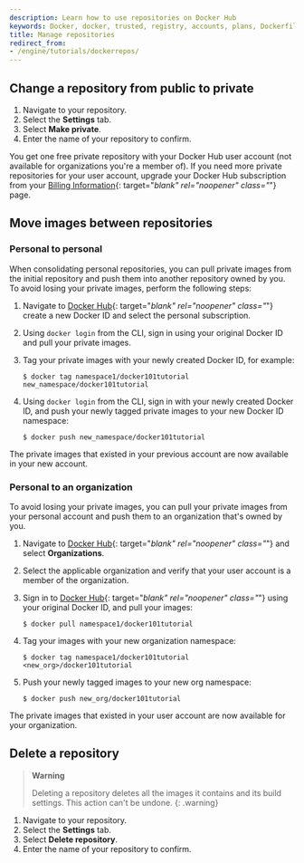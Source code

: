 ```yaml
---
description: Learn how to use repositories on Docker Hub
keywords: Docker, docker, trusted, registry, accounts, plans, Dockerfile, Docker Hub, webhooks, docs, documentation, manage, repos
title: Manage repositories
redirect_from:
- /engine/tutorials/dockerrepos/
---
```


## Change a repository from public to private

1. Navigate to your repository.
2. Select the **Settings** tab.
3. Select **Make private**.
4. Enter the name of your repository to confirm. 

You get one free private repository with your Docker Hub user account (not
available for organizations you're a member of). If you need more private
repositories for your user account, upgrade your Docker Hub subscription from your [Billing Information](https://hub.docker.com/billing/plan){: target="_blank" rel="noopener" class="_"} page.

## Move images between repositories

### Personal to personal

When consolidating personal repositories, you can pull private images from the initial repository and push them into another repository owned by you. To avoid losing your private images, perform the following steps:

1. Navigate to [Docker Hub](https://hub.docker.com){: target="_blank" rel="noopener" class="_"} create a new Docker ID and select the personal subscription.
2. Using `docker login` from the CLI, sign in using your original Docker ID and pull your private images.
3. Tag your private images with your newly created Docker ID, for example:

   ```console
   $ docker tag namespace1/docker101tutorial new_namespace/docker101tutorial
   ```
4. Using `docker login` from the CLI, sign in with your newly created Docker ID, and push your newly tagged private images to your new Docker ID namespace:

   ```console
   $ docker push new_namespace/docker101tutorial
   ```

The private images that existed in your previous account are now available in your new account.

### Personal to an organization

To avoid losing your private images, you can pull your private images from your personal account and push them to an organization that's owned by you.

1. Navigate to [Docker Hub](https://hub.docker.com){: target="_blank" rel="noopener" class="_"} and select **Organizations**.
2. Select the applicable organization and verify that your user account is a member of the organization.
3. Sign in to [Docker Hub](https://hub.docker.com){: target="_blank" rel="noopener" class="_"} using your original Docker ID, and pull your images:

   ```console
   $ docker pull namespace1/docker101tutorial
   ```
4. Tag your images with your new organization namespace:

   ```console
   $ docker tag namespace1/docker101tutorial <new_org>/docker101tutorial
   ```
5. Push your newly tagged images to your new org namespace:

   ```console
   $ docker push new_org/docker101tutorial
   ```

The private images that existed in your user account are now available for your organization.

## Delete a repository

> **Warning**
>
> Deleting a repository deletes all the images it contains and its build settings. This action can't be undone.
{: .warning}

1. Navigate to your repository.
2. Select the **Settings** tab.
3. Select **Delete repository**.
4. Enter the name of your repository to confirm.